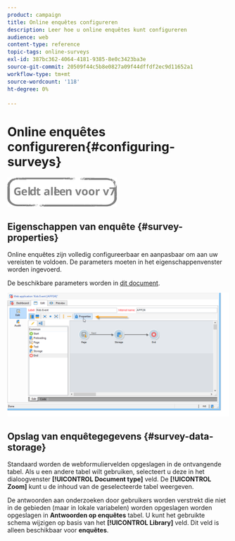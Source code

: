 ```yaml
---
product: campaign
title: Online enquêtes configureren
description: Leer hoe u online enquêtes kunt configureren
audience: web
content-type: reference
topic-tags: online-surveys
exl-id: 387bc362-4064-4181-9385-8e0c3423ba3e
source-git-commit: 20509f44c5b8e0827a09f44dffdf2ec9d11652a1
workflow-type: tm+mt
source-wordcount: '118'
ht-degree: 0%

---
```


# Online enquêtes configureren{#configuring-surveys}

![](../../assets/v7-only.svg)

## Eigenschappen van enquête {#survey-properties}

Online enquêtes zijn volledig configureerbaar en aanpasbaar om aan uw vereisten te voldoen. De parameters moeten in het eigenschappenvenster worden ingevoerd.

De beschikbare parameters worden in [dit document](../../web/using/defining-web-forms-properties.md).

![](assets/s_ncs_admin_survey_properties_general.png)

## Opslag van enquêtegegevens {#survey-data-storage}

Standaard worden de webformuliervelden opgeslagen in de ontvangende tabel. Als u een andere tabel wilt gebruiken, selecteert u deze in het dialoogvenster **[!UICONTROL Document type]** veld. De **[!UICONTROL Zoom]** kunt u de inhoud van de geselecteerde tabel weergeven.

De antwoorden aan onderzoeken door gebruikers worden verstrekt die niet in de gebieden (maar in lokale variabelen) worden opgeslagen worden opgeslagen in **Antwoorden op enquêtes** tabel. U kunt het gebruikte schema wijzigen op basis van het **[!UICONTROL Library]** veld. Dit veld is alleen beschikbaar voor **enquêtes**.
